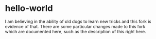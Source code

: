 # hello-world
I am believing in the ability of old dogs to learn new tricks and this fork is evidence of that. There are some particular changes made to this fork which are documented here, such as the description of this right here.
